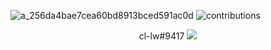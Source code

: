![a_256da4bae7cea60bd8913bced591ac0d](https://user-images.githubusercontent.com/68690911/221423888-586e3ea4-a80f-43b1-b6bd-22ccd452b6aa.gif)
![contributions](https://user-images.githubusercontent.com/68690911/221423892-9430c110-af90-409d-8c17-3d3403b2f45e.svg)

<p align="center"> 
                                         cl-lw#9417
                <img src="https://profile-counter.glitch.me/cl-lw/count.svg" />    
</p 
